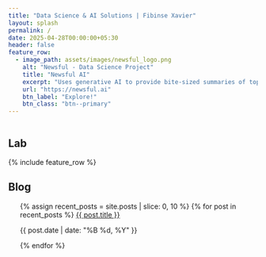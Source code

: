 ```yaml
---
title: "Data Science & AI Solutions | Fibinse Xavier"
layout: splash
permalink: /
date: 2025-04-28T00:00:00+05:30
header: false
feature_row:
  - image_path: assets/images/newsful_logo.png
    alt: "Newsful - Data Science Project"
    title: "Newsful AI"
    excerpt: "Uses generative AI to provide bite-sized summaries of top stories in business, finance, and global affairs."
    url: "https://newsful.ai"
    btn_label: "Explore!"
    btn_class: "btn--primary"
---
```



<div class="two-column-container">
  <!-- Left Column -->
  <div class="column">
    <h2 class="archive__item-title">Lab</h2>
    {% include feature_row %}
  </div>
  
  <!-- Right Column -->
  <div class="column">
    <h2 class="archive__item-title">Blog</h2>
    <ul class="post-list">
      {% assign recent_posts = site.posts | slice: 0, 10 %}
      {% for post in recent_posts %}
          <a href="{{ post.url }}">{{ post.title }}</a>
          <p class="page__meta">
            <i class="far fa-fw fa-calendar-alt" aria-hidden="true"></i>
            {{ post.date | date: "%B %d, %Y" }}
          </p>
      {% endfor %}
    </ul>
  </div>
</div>
